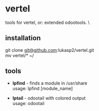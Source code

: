# vertel
tools for vertel, or: extended odootools. \

## installation
git clone git@github.com:lukasp2/vertel.git \
mv vertel/* ~/

## tools
* **lpfind** - finds a module in /usr/share \
usage: lpfind \[module_name\]

* **lptail** - odootail with colored output \
usage: odootail
